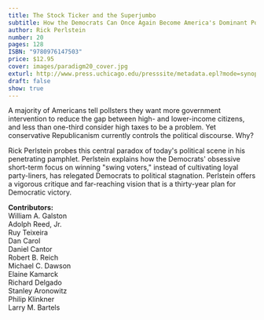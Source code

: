 ```yaml
---
title: The Stock Ticker and the Superjumbo
subtitle: How the Democrats Can Once Again Become America's Dominant Political Party
author: Rick Perlstein
number: 20
pages: 128
ISBN: "9780976147503"
price: $12.95
cover: images/paradigm20_cover.jpg
exturl: http://www.press.uchicago.edu/presssite/metadata.epl?mode=synopsis&bookkey=156045
draft: false
show: true
---
```

A majority of Americans tell pollsters they want more government intervention to reduce the gap between high- and lower-income citizens, and less than one-third consider high taxes to be a problem. Yet conservative Republicanism currently controls the political discourse. Why?

Rick Perlstein probes this central paradox of today's political scene in his penetrating pamphlet. Perlstein explains how the Democrats' obsessive short-term focus on winning "swing voters," instead of cultivating loyal party-liners, has relegated Democrats to political stagnation. Perlstein offers a vigorous critique and far-reaching vision that is a thirty-year plan for Democratic victory. 

**Contributors:**\
William A. Galston\
Adolph Reed, Jr.\
Ruy Teixeira\
Dan Carol\
Daniel Cantor\
Robert B. Reich\
Michael C. Dawson\
Elaine Kamarck\
Richard Delgado\
Stanley Aronowitz\
Philip Klinkner\
Larry M. Bartels